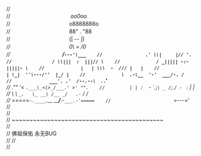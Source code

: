 //  
//ㅤㅤㅤㅤㅤㅤㅤㅤㅤㅤㅤㅤ _oo0oo_    
//ㅤㅤㅤㅤㅤㅤㅤㅤㅤㅤㅤㅤo8888888o  
//ㅤㅤㅤㅤㅤㅤㅤㅤㅤㅤㅤㅤ88" . "88  
//ㅤㅤㅤㅤㅤㅤㅤㅤㅤㅤㅤㅤ(| -_- |)  
//ㅤㅤㅤㅤㅤㅤㅤㅤㅤㅤㅤㅤ0\  =  /0  
// ㅤㅤㅤㅤㅤㅤㅤㅤㅤㅤ ___/`---'\___   
// ㅤㅤㅤㅤㅤㅤㅤㅤㅤ .' \\|     |// '.   
//ㅤㅤㅤㅤㅤㅤㅤㅤㅤ / \\|||  :  |||// \   
//ㅤㅤㅤㅤㅤㅤㅤㅤ / _||||| -:- |||||- \   
//ㅤㅤㅤㅤㅤㅤㅤㅤ |   | \\\  -  /// |   |   
//ㅤㅤㅤㅤㅤㅤㅤㅤ | \_|  ''\---/''  |_/ |   
//ㅤㅤㅤㅤㅤㅤㅤㅤ \  .-\__  '-'  ___/-. /   
//ㅤㅤㅤㅤㅤㅤㅤㅤㅤ___'. .'  /--.--\  `. .'___   
//          ."" '<  `.___\_<|>_/___.' >' "".   
//         | | :  `- \`.;`\ _ /`;.`/ - ` : | |   
//         \  \ `_.   \_ __\ /__ _/   .-` /  /   
//     =====`-.____`.___ \_____/___.-`___.-'=====   
//                       `=---='   
//   
//   
//        ~~~~~~~~~~~~~~~~~~~~~~~~~~~~~~~~~~~~~~~~~~~   
//   
//               佛祖保佑         永无BUG   
//
//   
//   
